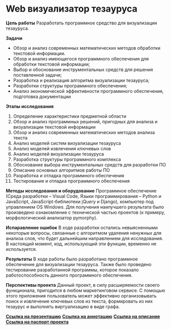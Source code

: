 # Web визуализатор тезауруса

**Цель работы** 
Разработать программное средство для визуализации тезауруса. 

**Задачи**
- Обзор и анализ современных математических методов обработки текстовой информации.
- Обзор и анализ имеющегося программного обеспечения для обработки текстовой информации;
- Выбор и обоснование инструментальных средств для решения поставленной задачи; 
- Разработка и реализация алгоритма визуализации тезауруса;
- Разработки структуры программного обеспечения;
- Анализ экономической эффективности программного обеспечения, подготовка документации

**Этапы исследования**
1) Определение характеристики предметной области
2) Обзор и анализ программных решений, пригодных для анализа и визуализации текстовой информации
3) Обзор и анализ современных математических методов анализа текста
4) Анализ моделей систем визуализации тезауруса
5) Анализ моделей извлечения ключевых слов
6) Анализ моделей визуализации тезауруса
7) Разработка структуры программного комплекса 
8) Обоснование выбора инструментальных средств для разработки ПО
9) Описание основных алгоритмов работы ПО
10) Разработка и отладка программного обеспечения
11) Тестирование и отладка программного обеспечения

**Методы исследования и оборудование**
Программное обеспечение (Среда разработки – Visual Code, Языки программирования – Python и JavaScript, JavaScript-библиотеки jQuery и Django), компьютер под управлением OS Windows. Для получения наилучшего результата было произведено ознакомление с технической частью проектов (к примеру, морфологический анализатор pymorphy).

**Испаравление ошибок**
В ходе разработки остались невыясненными некоторые вопросы, связанные с алгоритмом удаления ненужных для анализа слов, что будет дальнейшим направлением для исследования. В настоящий момент, код, использующий эти функции, временно не используется. 

**Результаты**
В ходе работы было разработано программное обеспечение для визуализации тезауруса. Также было проведено тестирование разработанной программы, которое показало работоспособность данного программного обеспечения. 

**Перспективы проекта**
Данный проект, в силу расширяемости своего функционала, пригодится в любом маркетинговом сервисе. С помощью этого приложения пользователь может эффективно организовывать поиск и извлечение ключевых слов из текста, формировать из них тезаурус и выполнять виртуализацию в виде графа.

[**Ссылка на презентацию**](/Docs/Хрулёв_Анатолий_Сергеевич_Шевцов_Владислав_Сергеевич_презентация_ИТ.pdf)
[**Ссылка на аннотацию**](/Docs/Хрулёв_Анатолий_Сергеевич_Шевцов_Владислав_Сергеевич_Аннотация_ИТ.docx)
[**Ссылка на описание**](/Docs/Хрулёв_Анатолий_Сергеевич_Шевцов_Владислав_Сергеевич_описание_ИТ.docx)
[**Ссылка на паспорт проекта**](/Docs/Хрулёв_Анатолий_Сергеевич_Шевцов_Владислав_Сергеевич_паспорт_проекта_ИТ.docx)




